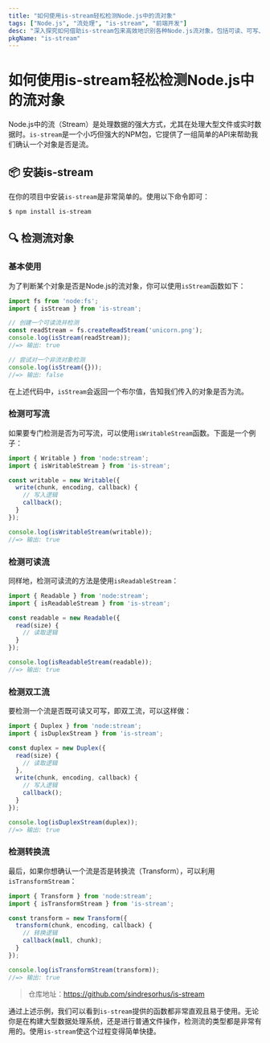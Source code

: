 ```yaml
---
title: "如何使用is-stream轻松检测Node.js中的流对象"
tags: ["Node.js", "流处理", "is-stream", "前端开发"]
desc: "深入探究如何借助is-stream包来高效地识别各种Node.js流对象，包括可读、可写、双工和转换流。"
pkgName: "is-stream"
---
```


# 如何使用is-stream轻松检测Node.js中的流对象

Node.js中的流（Stream）是处理数据的强大方式，尤其在处理大型文件或实时数据时。`is-stream`是一个小巧但强大的NPM包，它提供了一组简单的API来帮助我们确认一个对象是否是流。

## 📦 安装is-stream

在你的项目中安装`is-stream`是非常简单的。使用以下命令即可：

```shell
$ npm install is-stream
```

## 🔍 检测流对象

### 基本使用

为了判断某个对象是否是Node.js的流对象，你可以使用`isStream`函数如下：

```javascript
import fs from 'node:fs';
import { isStream } from 'is-stream';

// 创建一个可读流并检测
const readStream = fs.createReadStream('unicorn.png');
console.log(isStream(readStream));
//=> 输出: true

// 尝试对一个非流对象检测
console.log(isStream({}));
//=> 输出: false
```

在上述代码中，`isStream`会返回一个布尔值，告知我们传入的对象是否为流。

### 检测可写流

如果要专门检测是否为可写流，可以使用`isWritableStream`函数。下面是一个例子：

```javascript
import { Writable } from 'node:stream';
import { isWritableStream } from 'is-stream';

const writable = new Writable({
  write(chunk, encoding, callback) {
    // 写入逻辑
    callback();
  }
});

console.log(isWritableStream(writable));
//=> 输出: true
```

### 检测可读流

同样地，检测可读流的方法是使用`isReadableStream`：

```javascript
import { Readable } from 'node:stream';
import { isReadableStream } from 'is-stream';

const readable = new Readable({
  read(size) {
    // 读取逻辑
  }
});

console.log(isReadableStream(readable));
//=> 输出: true
```

### 检测双工流

要检测一个流是否既可读又可写，即双工流，可以这样做：

```javascript
import { Duplex } from 'node:stream';
import { isDuplexStream } from 'is-stream';

const duplex = new Duplex({
  read(size) {
    // 读取逻辑
  },
  write(chunk, encoding, callback) {
    // 写入逻辑
    callback();
  }
});

console.log(isDuplexStream(duplex));
//=> 输出: true
```

### 检测转换流

最后，如果你想确认一个流是否是转换流（Transform），可以利用`isTransformStream`：

```javascript
import { Transform } from 'node:stream';
import { isTransformStream } from 'is-stream';

const transform = new Transform({
  transform(chunk, encoding, callback) {
    // 转换逻辑
    callback(null, chunk);
  }
});

console.log(isTransformStream(transform));
//=> 输出: true
```

> 仓库地址：https://github.com/sindresorhus/is-stream

通过上述示例，我们可以看到`is-stream`提供的函数都非常直观且易于使用。无论你是在构建大型数据处理系统，还是进行普通文件操作，检测流的类型都是非常有用的。使用`is-stream`使这个过程变得简单快捷。